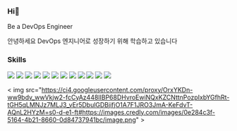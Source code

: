 ### Hi👋

Be a DevOps Engineer

안녕하세요 DevOps 엔지니어로 성장하기 위해 학습하고 있습니다 


### Skills
<img src="https://img.shields.io/badge/Amazon AWS-232F3E.svg?logo=Amazon AWS&logoColor=white"> <img src="https://img.shields.io/badge/Docker-2496ED.svg?logo=Docker&logoColor=white"> <img src="https://img.shields.io/badge/Kubernetes-326CE5.svg?logo=Kubernetes&logoColor=white"> <img src="https://img.shields.io/badge/Terraform-7B42BC.svg?logo=Terraform&logoColor=white"> <img src="https://img.shields.io/badge/Linux-CC624.svg?logo=Linux&logoColor=white"> <img src="https://img.shields.io/badge/NGINX-009639.svg?logo=NGINX&logoColor=white"> <img src="https://img.shields.io/badge/MySQL-4479A1.svg?logo=MySQL&logoColor=white"> <img src="https://img.shields.io/badge/Grafana-F46800.svg?logo=Grafana&logoColor=white"> <img src="https://img.shields.io/badge/Git-F05032.svg?logo=Git&logoColor=white"> <img src="https://img.shields.io/badge/GitHub Actions-2088FF.svg?logo=GitHub Actions&logoColor=white"> <img src="https://img.shields.io/badge/JavaScript-F7DF1E.svg?logo=Notion&logoColor=white"> <img src="https://img.shields.io/badge/Notion-000000.svg?logo=javascript&logoColor=white">


< img src="https://ci4.googleusercontent.com/proxy/OrxYKDn-ww9bdv_wwVkjw2-fcCyAz448lIBP68DHvroEwiNQxKZCNttnPozpIxbYGfhRt-tGH5qLMNJz7MLJ3_vEr5DbulGDBjifjO1A7F1JRO3JmA-KeFdvT-AQnL2HYzM=s0-d-e1-ft#https://images.credly.com/images/0e284c3f-5164-4b21-8660-0d84737941bc/image.png" >

<!--
**yebinnn/yebinnn** is a ✨ _special_ ✨ repository because its `README.md` (this file) appears on your GitHub profile.

Here are some ideas to get you started:

- 🔭 I’m currently working on ...
- 🌱 I’m currently learning ...
- 👯 I’m looking to collaborate on ...
- 🤔 I’m looking for help with ...
- 💬 Ask me about ...
- 📫 How to reach me: ...
- 😄 Pronouns: ...
- ⚡ Fun fact: ...
-->
